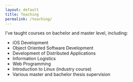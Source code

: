 ```yaml
---
layout: default
title: Teaching
permalink: /teaching/
---
```


I've taught courses on bachelor and master level, including: 

* iOS Development
* Object Oriented Software Development
* Development of Distributed Applications
* Information Logistics
* Web Programming
* Introduction to Linux (industry course)
* Various master and bachelor thesis supervision
